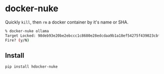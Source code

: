 # docker-nuke
Quickly `kill`, then `rm` a docker container by it's name or SHA.

```bash
% docker-nuke ollama
Target Locked: 98deb93e20be2ebccc1c8680e28edcdaa9b1a18ef54275f439023cbfa859fda1 ollama
Fire? (y/N)
```

## Install
```bash
pip install hdocker-nuke
```

